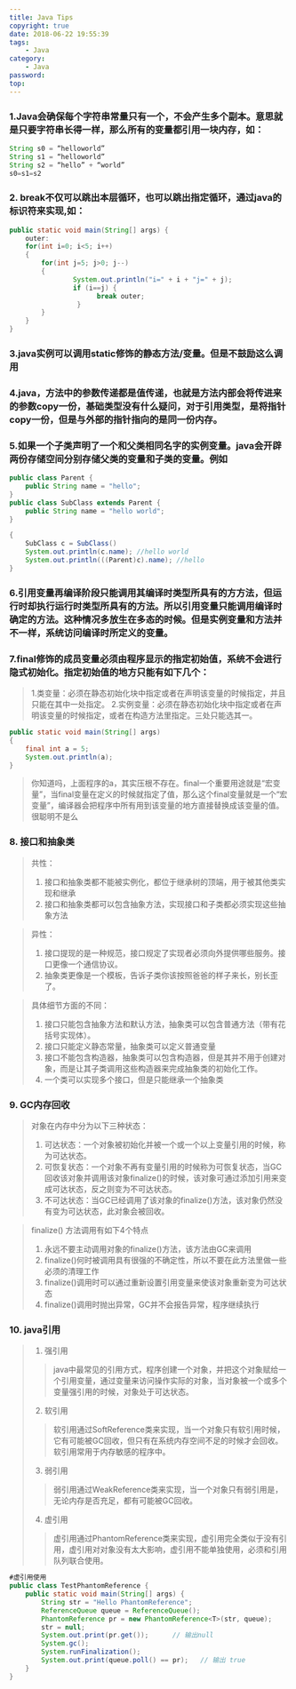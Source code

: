 ```yaml
---
title: Java Tips
copyright: true
date: 2018-06-22 19:55:39
tags: 
    - Java
category: 
    - Java
password:
top:
---
```


### 1.Java会确保每个字符串常量只有一个，不会产生多个副本。意思就是只要字符串长得一样，那么所有的变量都引用一块内存，如：
```java
String s0 = “helloworld”
String s1 = “helloworld”
String s2 = “hello” + “world”
s0=s1=s2
```

### 2. break不仅可以跳出本层循环，也可以跳出指定循环，通过java的标识符来实现,如：
```java
public static void main(String[] args) {
    outer:
    for(int i=0; i<5; i++)
    {
        for(int j=5; j>0; j--)
        {
                System.out.println("i=" + i + "j=" + j);
                if (i==j) {
                      break outer;
                 }
        }
    }
}
```

### 3.java实例可以调用static修饰的静态方法/变量。但是不鼓励这么调用

### 4.java，方法中的参数传递都是值传递，也就是方法内部会将传进来的参数copy一份，基础类型没有什么疑问，对于引用类型，是将指针copy一份，但是与外部的指针指向的是同一份内存。

### 5.如果一个子类声明了一个和父类相同名字的实例变量。java会开辟两份存储空间分别存储父类的变量和子类的变量。例如

```java
public class Parent {
    public String name = "hello";
}
public class SubClass extends Parent {
    public String name = "hello world";
}

{
    SubClass c = SubClass()
    System.out.println(c.name); //hello world
    System.out.println(((Parent)c).name); //hello
}
```

### 6.引用变量再编译阶段只能调用其编译时类型所具有的方方法，但运行时却执行运行时类型所具有的方法。所以引用变量只能调用编译时确定的方法。这种情况多放生在多态的时候。但是实例变量和方法并不一样，系统访问编译时所定义的变量。

### 7.final修饰的成员变量必须由程序显示的指定初始值，系统不会进行隐式初始化。指定初始值的地方只能有如下几个：
>1.类变量：必须在静态初始化块中指定或者在声明该变量的时候指定，并且只能在其中一处指定。
>2.实例变量：必须在静态初始化块中指定或者在声明该变量的时候指定，或者在构造方法里指定。三处只能选其一。

```java
public static void main(String[] args)
{
    final int a = 5;
    System.out.println(a);
}
```
>你知道吗，上面程序的a，其实压根不存在。final一个重要用途就是“宏变量”，当final变量在定义的时候就指定了值，那么这个final变量就是一个“宏变量”，编译器会把程序中所有用到该变量的地方直接替换成该变量的值。很聪明不是么

### 8. 接口和抽象类
>共性：
>1. 接口和抽象类都不能被实例化，都位于继承树的顶端，用于被其他类实现和继承
>2. 接口和抽象类都可以包含抽象方法，实现接口和子类都必须实现这些抽象方法

>异性：
>1. 接口提现的是一种规范，接口规定了实现者必须向外提供哪些服务。接口更像一个通信协议。
>2. 抽象类更像是一个模板，告诉子类你该按照爸爸的样子来长，别长歪了。

>具体细节方面的不同：
>1. 接口只能包含抽象方法和默认方法，抽象类可以包含普通方法（带有花括号实现体）。
>2. 接口只能定义静态常量，抽象类可以定义普通变量
>3. 接口不能包含构造器，抽象类可以包含构造器，但是其并不用于创建对象，而是让其子类调用这些构造器来完成抽象类的初始化工作。
>4. 一个类可以实现多个接口，但是只能继承一个抽象类 

### 9. GC内存回收

>对象在内存中分为以下三种状态：
>1. 可达状态：一个对象被初始化并被一个或一个以上变量引用的时候，称为可达状态。
>2. 可恢复状态：一个对象不再有变量引用的时候称为可恢复状态，当GC回收该对象并调用该对象finalize()的时候，该对象可通过添加引用来变成可达状态，反之则变为不可达状态。
>3. 不可达状态：当GC已经调用了该对象的finalize()方法，该对象仍然没有变为可达状态，此对象会被回收。

>finalize() 方法调用有如下4个特点
>1. 永远不要主动调用对象的finalize()方法，该方法由GC来调用
>2. finalize()何时被调用具有很强的不确定性，所以不要在此方法里做一些必须的清理工作
>3. finalize()调用时可以通过重新设置引用变量来使该对象重新变为可达状态
>4. finalize()调用时抛出异常，GC并不会报告异常，程序继续执行

### 10. java引用

>1. 强引用
>>java中最常见的引用方式，程序创建一个对象，并把这个对象赋给一个引用变量，通过变量来访问操作实际的对象，当对象被一个或多个变量强引用的时候，对象处于可达状态。
>2. 软引用
>>软引用通过SoftReference类来实现，当一个对象只有软引用时候，它有可能被GC回收，但只有在系统内存空间不足的时候才会回收。软引用常用于内存敏感的程序中。
>3. 弱引用
>>弱引用通过WeakReference类来实现，当一个对象只有弱引用是，无论内存是否充足，都有可能被GC回收。
>4. 虚引用
>>虚引用通过PhantomReference类来实现，虚引用完全类似于没有引用，虚引用对对象没有太大影响，虚引用不能单独使用，必须和引用队列联合使用。

```java
#虚引用使用
public class TestPhantomReference {
    public static void main(String[] args) {
        String str = "Hello PhantomReference";
        ReferenceQueue queue = ReferenceQueue();
        PhantomReference pr = new PhantomReference<T>(str, queue);
        str = null;
        System.out.print(pr.get());      // 输出null
        System.gc();
        System.runFinalization();
        System.out.print(queue.poll() == pr);   // 输出 true
    }
}

```